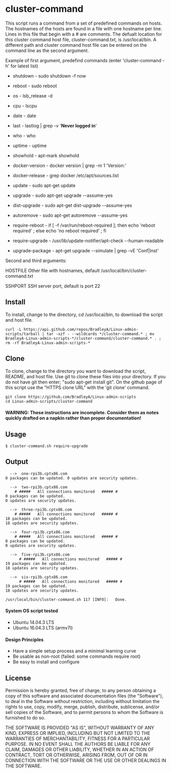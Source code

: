 # cluster-command

This script runs a command from a set of predefined commands on hosts.  The hostnames of the hosts are found in a file with one hostname per line.  Lines in this file that begin with a # are comments.  The defualt location for this cluster command host file, cluster-command.txt, is /usr/local/bin.  A different path and cluster command host file can be entered on the command line as the second argument.

Example of first argument, predefind commands (enter 'cluster-command -h' for latest list)

 * shutdown       - sudo shutdown -f now
 * reboot         - sudo reboot

 * os             - lsb_release -d
 * cpu            - lscpu
 * date           - date
 * last           - lastlog | grep -v '**Never logged in**'
 * who            - who
 * uptime         - uptime
 * showhold       - apt-mark showhold

 * docker-version - docker version | grep -m 1 'Version:'
 * docker-release - grep docker /etc/apt/sources.list

 * update         - sudo apt-get update
 * upgrade        - sudo apt-get upgrade --assume-yes
 * dist-upgrade   - sudo apt-get dist-upgrade --assume-yes
 * autoremove     - sudo apt-get autoremove --assume-yes
 * require-reboot - if [ -f /var/run/reboot-required ]; then echo 'reboot
                    required' ; else echo 'no reboot required' ; fi
 * require-upgrade - /usr/lib/update-notifier/apt-check --human-readable
 * upgrade-package - apt-get upgrade --simulate | grep -vE 'Conf|Inst'

Second and third arguments:

HOSTFILE     Other file with hostnames, default /usr/local/bin/cluster-command.txt

SSHPORT      SSH server port, default is port 22


## Install

To install, change to the directory, cd /usr/local/bin, to download the script and host file.

    curl -L https://api.github.com/repos/BradleyA/Linux-admin-scripts/tarball | tar -xzf - --wildcards */cluster-command.* ; mv BradleyA-Linux-admin-scripts-*/cluster-command/cluster-command.* . ; rm -rf BradleyA-Linux-admin-scripts-*

## Clone

To clone, change to the directory you want to download the script, README, and host file. Use git to clone these files into your directory. If you do not have git then enter; "sudo apt-get install git". On the github page of this script use the "HTTPS clone URL" with the 'git clone' command.

    git clone https://github.com/BradleyA/Linux-admin-scripts
    cd Linux-admin-scripts/cluster-command

#### WARNING: These instructions are incomplete. Consider them as notes quickly drafted on a napkin rather than proper documentation!

## Usage
    $ cluster-command.sh require-upgrade

## Output
      -->  one-rpi3b.cptx86.com
    0 packages can be updated. 0 updates are security updates.

      -->  two-rpi3b.cptx86.com
        # #####   All connections monitored   ##### #
    0 packages can be updated.
    0 updates are security updates.
    
      -->  three-rpi3b.cptx86.com
      	# #####   All connections monitored   ##### #
    18 packages can be updated.
    18 updates are security updates.
    
      -->  four-rpi3b.cptx86.com
      	# #####   All connections monitored   ##### #
    0 packages can be updated.
    0 updates are security updates.
    
      -->  five-rpi3b.cptx86.com
	      # #####   All connections monitored   ##### #
    19 packages can be updated.
    18 updates are security updates.
    
      -->  six-rpi3b.cptx86.com
	      # #####   All connections monitored   ##### #
    19 packages can be updated.
    18 updates are security updates.
    
    /usr/local/bin/cluster-command.sh 117 [INFO]:	Done.

#### System OS script tested
 * Ubuntu 14.04.3 LTS
 * Ubuntu 16.04.3 LTS (armv7l)

#### Design Principles
 * Have a simple setup process and a minimal learning curve
 * Be usable as non-root (failed: some commands require root)
 * Be easy to install and configure

## License

Permission is hereby granted, free of charge, to any person obtaining a copy of this software and associated documentation files (the "Software"), to deal in the Software without restriction, including without limitation the rights to use, copy, modify, merge, publish, distribute, sublicense, and/or sell copies of the Software, and to permit persons to whom the Software is furnished to do so.

THE SOFTWARE IS PROVIDED "AS IS", WITHOUT WARRANTY OF ANY KIND, EXPRESS OR IMPLIED, INCLUDING BUT NOT LIMITED TO THE WARRANTIES OF MERCHANTABILITY, FITNESS FOR A PARTICULAR PURPOSE. IN NO EVENT SHALL THE AUTHORS BE LIABLE FOR ANY CLAIM, DAMAGES OR OTHER LIABILITY, WHETHER IN AN ACTION OF CONTRACT, TORT OR OTHERWISE, ARISING FROM, OUT OF OR IN CONNECTION WITH THE SOFTWARE OR THE USE OR OTHER DEALINGS IN THE SOFTWARE.
